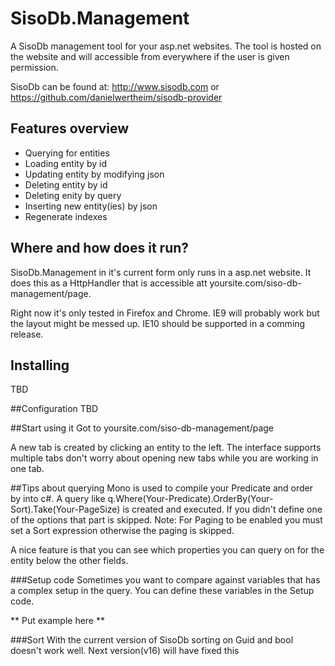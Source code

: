 SisoDb.Management
=================

A SisoDb management tool for your asp.net websites. The tool is hosted on the website and will accessible from everywhere if the user is given permission.

SisoDb can be found at: http://www.sisodb.com or https://github.com/danielwertheim/sisodb-provider

## Features overview
- Querying for entities
- Loading entity by id
- Updating entity by modifying json
- Deleting entity by id
- Deleting enity by query
- Inserting new entity(ies) by json
- Regenerate indexes

## Where and how does it run?
SisoDb.Management in it's current form only runs in a asp.net website. It does this as a HttpHandler that is accessible att yoursite.com/siso-db-management/page.

Right now it's only tested in Firefox and Chrome. IE9 will probably work but the layout might be messed up. IE10 should be supported in a comming release.

## Installing
TBD

##Configuration
TBD

##Start using it
Got to yoursite.com/siso-db-management/page

A new tab is created by clicking an entity to the left. The interface supports multiple tabs don't worry about opening new tabs while you are working in one tab. 

##Tips about querying
Mono is used to compile your Predicate and order by into c#. A query like q.Where(Your-Predicate).OrderBy(Your-Sort).Take(Your-PageSize) is created and executed. If you didn't define one of the options that part is skipped. Note: For Paging to be enabled you must set a Sort expression otherwise the paging is skipped.

A nice feature is that you can see which properties you can query on for the entity below the other fields.

###Setup code
Sometimes you want to compare against variables that has a complex setup in the query. You can define these variables in the Setup code. 

** Put example here **

###Sort
With the current version of SisoDb sorting on Guid and bool doesn't work well. Next version(v16) will have fixed this



